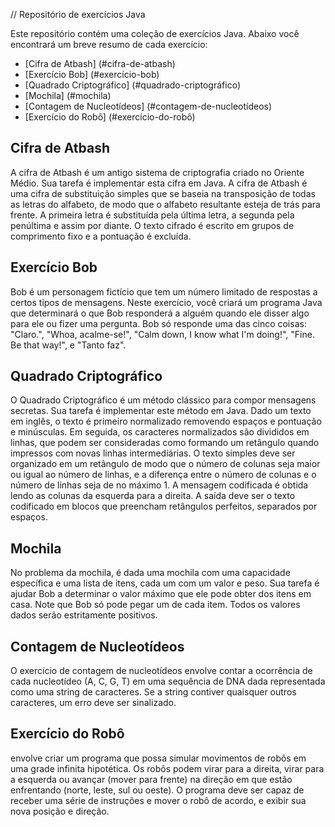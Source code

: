 // Repositório de exercícios Java

Este repositório contém uma coleção de exercícios Java. Abaixo você encontrará um breve resumo de cada exercício:

- [Cifra de Atbash] (#cifra-de-atbash)
- [Exercício Bob] (#exercício-bob)
- [Quadrado Criptográfico] (#quadrado-criptográfico)
- [Mochila] (#mochila)
- [Contagem de Nucleotídeos] (#contagem-de-nucleotídeos)
- [Exercício do Robô] (#exercício-do-robô)

<h2 id = "cifra-de-atbash"> Cifra de Atbash </h2>

  <p> A cifra de Atbash é um antigo sistema de criptografia criado no Oriente Médio. Sua tarefa é implementar esta cifra em Java. A cifra de Atbash é uma cifra de substituição simples que se baseia na transposição de todas as letras do alfabeto, de modo que o alfabeto resultante esteja de trás para frente. A primeira letra é substituída pela última letra, a segunda pela penúltima e assim por diante. O texto cifrado é escrito em grupos de comprimento fixo e a pontuação é excluída. </p>

<h2 id = "exercício-bob"> Exercício Bob </h2>

  <p> Bob é um personagem fictício que tem um número limitado de respostas a certos tipos de mensagens. Neste exercício, você criará um programa Java que determinará o que Bob responderá a alguém quando ele disser algo para ele ou fizer uma pergunta. Bob só responde uma das cinco coisas: "Claro.", "Whoa, acalme-se!", "Calm down, I know what I'm doing!", "Fine. Be that way!", e "Tanto faz". </p>

<h2 id = "quadrado-criptográfico"> Quadrado Criptográfico </h2>

<p> O Quadrado Criptográfico é um método clássico para compor mensagens secretas. Sua tarefa é implementar este método em Java. Dado um texto em inglês, o texto é primeiro normalizado removendo espaços e pontuação e minúsculas. Em seguida, os caracteres normalizados são divididos em linhas, que podem ser consideradas como formando um retângulo quando impressos com novas linhas intermediárias. O texto simples deve ser organizado em um retângulo de modo que o número de colunas seja maior ou igual ao número de linhas, e a diferença entre o número de colunas e o número de linhas seja de no máximo 1. A mensagem codificada é obtida lendo as colunas da esquerda para a direita. A saída deve ser o texto codificado em blocos que preencham retângulos perfeitos, separados por espaços. </p>

<h2 id="mochila">Mochila</h2>

<p>No problema da mochila, é dada uma mochila com uma capacidade específica e uma lista de itens, cada um com um valor e peso. Sua tarefa é ajudar Bob a determinar o valor máximo que ele pode obter dos itens em casa. Note que Bob só pode pegar um de cada item. Todos os valores dados serão estritamente positivos.</p>

<h2 id ="contagem-de-nucleotídeos">Contagem de Nucleotídeos</h2>

<p>O exercício de contagem de nucleotídeos envolve contar a ocorrência de cada nucleotídeo (A, C, G, T) em uma sequência de DNA dada representada como uma string de caracteres. Se a string contiver quaisquer outros caracteres, um erro deve ser sinalizado.</p>

<h2 id="#exercício-do-robô">Exercício do Robô</h2>

<p>envolve criar um programa que possa simular movimentos de robôs em uma grade infinita hipotética. Os robôs podem virar para a direita, virar para a esquerda ou avançar (mover para frente) na direção em que estão enfrentando (norte, leste, sul ou oeste). O programa deve ser capaz de receber uma série de instruções e mover o robô de acordo, e exibir sua nova posição e direção.</p>
